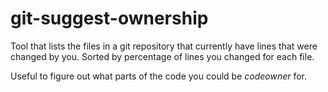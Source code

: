 # git-suggest-ownership

Tool that lists the files in a git repository that currently have lines that were changed by you.
Sorted by percentage of lines you changed for each file.

Useful to figure out what parts of the code you could be _codeowner_ for.